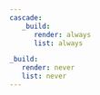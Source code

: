 ```yaml
---
cascade:
   _build:
      render: always
      list: always

_build:
   render: never
   list: never
---
```

